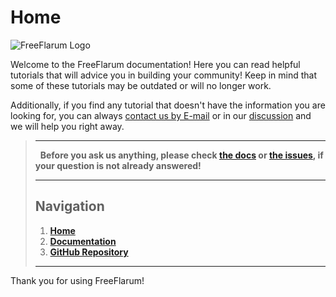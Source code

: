 # Home

![FreeFlarum Logo](https://raw.githubusercontent.com/gwillem/freeflarum.com/master/images/freeflarum-logo.svg)

Welcome to the FreeFlarum documentation! Here you can read helpful tutorials that will advice you in building your community!
Keep in mind that some of these tutorials may be outdated or will no longer work.

Additionally, if you find any tutorial that doesn't have the information you are looking for, you can always [contact us by E-mail](mailto:info@freeflarum.com) or in our [discussion](/discuss) and we will help you right away.

> ---
>  
> **Before you ask us anything, please check [the docs](/docs) or [the issues](https://github.com/gwillem/freeflarum.com/issues/), if your question is not already answered!**
>  
> ---
>  
> ## Navigation
>  
> 1. **[Home](https://www.freeflarum.com)**
> 2. **[Documentation](/docs)**
> 3. **[GitHub Repository](https://github.com/gwillem/freeflarum.com)**
>  
> ---

Thank you for using FreeFlarum!

